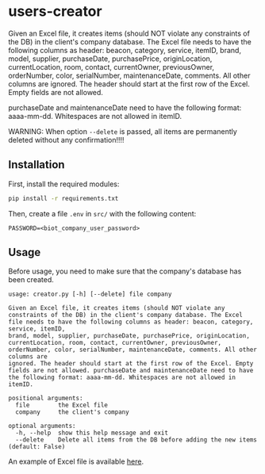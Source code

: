 # users-creator

Given an Excel file, it creates items (should NOT violate any constraints of the DB) in the client's company database. The Excel file needs to have the following columns as header: beacon, category, service, itemID,
brand, model, supplier, purchaseDate, purchasePrice, originLocation, currentLocation, room, contact, currentOwner, previousOwner, orderNumber, color, serialNumber, maintenanceDate, comments. All other columns are
ignored. 
The header should start at the first row of the Excel. 
Empty fields are not allowed. 

purchaseDate and maintenanceDate need to have the following format: aaaa-mm-dd. 
Whitespaces are not allowed in itemID.

WARNING: When option `--delete` is passed, all items are permanently deleted without any confirmation!!!!

## Installation

First, install the required modules:

```bash
pip install -r requirements.txt
```

Then, create a file `.env` in `src/` with the following content:

```
PASSWORD=<biot_company_user_password>
```

## Usage

Before usage, you need to make sure that the company's database has been created.

```
usage: creator.py [-h] [--delete] file company

Given an Excel file, it creates items (should NOT violate any constraints of the DB) in the client's company database. The Excel file needs to have the following columns as header: beacon, category, service, itemID,
brand, model, supplier, purchaseDate, purchasePrice, originLocation, currentLocation, room, contact, currentOwner, previousOwner, orderNumber, color, serialNumber, maintenanceDate, comments. All other columns are
ignored. The header should start at the first row of the Excel. Empty fields are not allowed. purchaseDate and maintenanceDate need to have the following format: aaaa-mm-dd. Whitespaces are not allowed in itemID.

positional arguments:
  file        the Excel file
  company     the client's company

optional arguments:
  -h, --help  show this help message and exit
  --delete    Delete all items from the DB before adding the new items (default: False)
```

An example of Excel file is available [here](examples/excel.xlsx).
